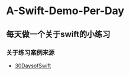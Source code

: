 # A-Swift-Demo-Per-Day
每天做一个关于swift的小练习
---
### 关于练习案例来源
- [30DaysofSwift](https://github.com/allenwong/30DaysofSwift)
